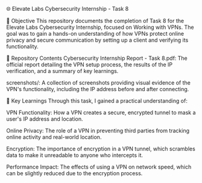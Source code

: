 🌐 Elevate Labs Cybersecurity Internship - Task 8

🎯 Objective
This repository documents the completion of Task 8 for the Elevate Labs Cybersecurity Internship, focused on Working with VPNs. The goal was to gain a hands-on understanding of how VPNs protect online privacy and secure communication by setting up a client and verifying its functionality.

📂 Repository Contents
Cybersecurity Internship Report - Task 8.pdf: The official report detailing the VPN setup process, the results of the IP verification, and a summary of key learnings.

screenshots/: A collection of screenshots providing visual evidence of the VPN's functionality, including the IP address before and after connecting.

📝 Key Learnings
Through this task, I gained a practical understanding of:


VPN Functionality: How a VPN creates a secure, encrypted tunnel to mask a user's IP address and location.




Online Privacy: The role of a VPN in preventing third parties from tracking online activity and real-world location.


Encryption: The importance of encryption in a VPN tunnel, which scrambles data to make it unreadable to anyone who intercepts it.


Performance Impact: The effects of using a VPN on network speed, which can be slightly reduced due to the encryption process.
